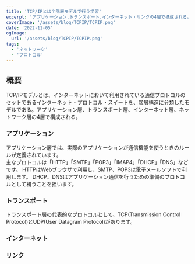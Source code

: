 ```yaml
---
title: 'TCP/IPとは？階層モデルで行う学習'
excerpt: 'アプリケーション,トランスポート,インターネット・リンクの4層で構成される。'
coverImage: '/assets/blog/TCPIP/TCPIP.png'
date: '2022-11-05'
ogImage:
  url: '/assets/blog/TCPIP/TCPIP.png'
tags:
  - 'ネットワーク'
  - 'プロトコル'
---
```


## 概要

TCP/IPモデルとは、インターネットにおいて利用されている通信プロトコルのセットであるインターネット・プロトコル・スイートを、階層構造に分類したモデルである。アプリケーション層、トランスポート層、インターネット層、ネットワーク層の4層で構成される。

### アプリケーション

アプリケーション層では、実際のアプリケーションが通信機能を使うときのルールが定義されています。  
主なプロトコルは「HTTP」「SMTP」「POP3」「IMAP4」「DHCP」「DNS」などです。 HTTPはWebブラウザで利用し、SMTP、POP3は電子メールソフトで利用します。 DHCP、DNSはアプリケーション通信を行うための準備のプロトコルとして補うことを担います。  

### トランスポート

トランスポート層の代表的なプロトコルとして、TCP(Transmission Control Protocol)とUDP(User Datagram Protocol)があります。  

### インターネット



### リンク
